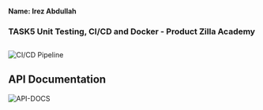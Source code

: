 #### Name: Irez Abdullah
### TASK5 Unit Testing, CI/CD and Docker - Product Zilla Academy
##
![CI/CD Pipeline](https://github.com/reztechcode/task5-unit-test/actions/workflows/ci-cd.yml/badge.svg)

## API Documentation
![API-DOCS](https://i.imgur.com/usXWc0Y.png)
